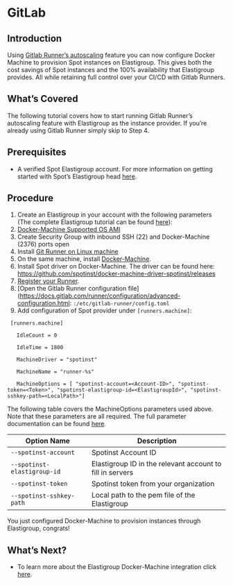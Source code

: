 # GitLab

## Introduction

Using [Gitlab Runner’s autoscaling](https://docs.gitlab.com/runner/executors/docker_machine.html) feature you can now configure Docker Machine to provision Spot instances on Elastigroup. This gives both the cost savings of Spot instances and the 100% availability that Elastigroup provides. All while retaining full control over your CI/CD with Gitlab Runners.

## What’s Covered

The following tutorial covers how to start running Gitlab Runner’s autoscaling feature with Elastigroup as the instance provider. If you’re already using Gitlab Runner simply skip to Step 4.

## Prerequisites

* A verified Spot Elastigroup account. For more information on getting started with Spot’s Elastigroup head [here](https://spot.io/products/elastigroup/).

## Procedure

1. Create an Elastigroup in your account with the following parameters (The complete Elastigroup tutorial can be found [here](https://docs.spot.io/elastigroup-for-aws/tutorials/create-an-elastigroup-from-scratch/)):
2. [Docker-Machine Supported OS AMI](https://docs.docker.com/machine/drivers/os-base/)
3. Create Security Group with inbound SSH (22) and Docker-Machine (2376) ports open
4. Install [Git Runner on Linux machine](https://docs.gitlab.com/runner/install/index.html)
5. On the same machine, install [Docker-Machine](https://docs.docker.com/machine/install-machine/).
6. Install Spot driver on Docker-Machine. The driver can be found here:
https://github.com/spotinst/docker-machine-driver-spotinst/releases
7. [Register your Runner](https://docs.gitlab.com/runner/register/index.html#gnu-linux).
8. [Open the Gitlab Runner configuration file](https://docs.gitlab.com/runner/configuration/advanced-configuration.html:
`:/etc/gitlab-runner/config.toml`
9. Add configuration of Spot provider under `[runners.machine]`:

```
 [runners.machine]
﻿
   IdleCount = 0
﻿
   IdleTime = 1800
﻿
   MachineDriver = "spotinst"
﻿
   MachineName = "runner-%s"
﻿
   MachineOptions = [ "spotinst-account=<Account-ID>", "spotinst-token=<Token>", "spotinst-elastigroup-id=<ElastigroupId>", "spotinst-sshkey-path=<LocalPath>"]
   ```

The following table covers the MachineOptions parameters used above. Note that these parameters are all required. The full parameter documentation can be found [here](https://github.com/spotinst/docker-machine-driver-spotinst).

|**Option Name**|**Description**|
|---|---|
| `--spotinst-account`| Spotinst Account ID |
| `--spotinst-elastigroup-id` | Elastigroup ID in the relevant account to fill in servers |
| `--spotinst-token` | Spotinst token from your organization |
| `--spotinst-sshkey-path` | Local path to the pem file of the Elastigroup |

You just configured Docker-Machine to provision instances through Elastigroup, congrats!

## What’s Next?

* To learn more about the Elastigroup Docker-Machine integration click [here](https://github.com/spotinst/docker-machine-driver-spotinst).
